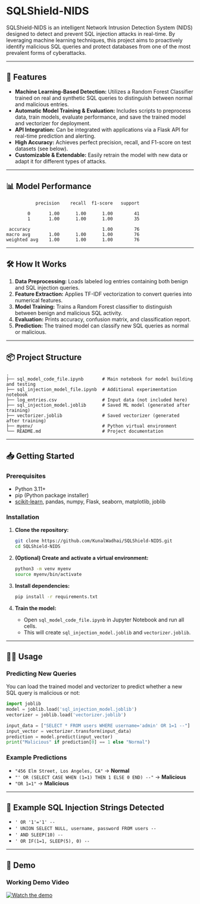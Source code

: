 
# SQLShield-NIDS

SQLShield-NIDS is an intelligent Network Intrusion Detection System (NIDS) designed to detect and prevent SQL injection attacks in real-time. By leveraging machine learning techniques, this project aims to proactively identify malicious SQL queries and protect databases from one of the most prevalent forms of cyberattacks.


---

## 🚀 Features

- **Machine Learning-Based Detection:** Utilizes a Random Forest Classifier trained on real and synthetic SQL queries to distinguish between normal and malicious entries.
- **Automatic Model Training & Evaluation:** Includes scripts to preprocess data, train models, evaluate performance, and save the trained model and vectorizer for deployment.
- **API Integration:** Can be integrated with applications via a Flask API for real-time prediction and alerting.
- **High Accuracy:** Achieves perfect precision, recall, and F1-score on test datasets (see below).
- **Customizable & Extendable:** Easily retrain the model with new data or adapt it for different types of attacks.

---

## 📊 Model Performance

```
           precision    recall  f1-score   support

        0       1.00      1.00      1.00        41
        1       1.00      1.00      1.00        35

 accuracy                           1.00        76
macro avg       1.00      1.00      1.00        76
weighted avg    1.00      1.00      1.00        76
```

---

## 🛠️ How It Works

1. **Data Preprocessing:** Loads labeled log entries containing both benign and SQL injection queries.
2. **Feature Extraction:** Applies TF-IDF vectorization to convert queries into numerical features.
3. **Model Training:** Trains a Random Forest classifier to distinguish between benign and malicious SQL activity.
4. **Evaluation:** Prints accuracy, confusion matrix, and classification report.
5. **Prediction:** The trained model can classify new SQL queries as normal or malicious.

---

## 📦 Project Structure

```
.
├── sql_model_code_file.ipynb       # Main notebook for model building and testing
├── sql_injection_model_file.ipynb  # Additional experimentation notebook
├── log_entries.csv                 # Input data (not included here)
├── sql_injection_model.joblib      # Saved ML model (generated after training)
├── vectorizer.joblib               # Saved vectorizer (generated after training)
├── myenv/                          # Python virtual environment
└── README.md                       # Project documentation
```

---

## 📥 Getting Started

### Prerequisites

- Python 3.11+
- pip (Python package installer)
- [scikit-learn](https://scikit-learn.org/), pandas, numpy, Flask, seaborn, matplotlib, joblib

### Installation

1. **Clone the repository:**
   ```bash
   git clone https://github.com/KunalWadhai/SQLShield-NIDS.git
   cd SQLShield-NIDS
   ```

2. **(Optional) Create and activate a virtual environment:**
   ```bash
   python3 -m venv myenv
   source myenv/bin/activate
   ```

3. **Install dependencies:**
   ```bash
   pip install -r requirements.txt
   ```

4. **Train the model:**
   - Open `sql_model_code_file.ipynb` in Jupyter Notebook and run all cells.
   - This will create `sql_injection_model.joblib` and `vectorizer.joblib`.

---

## 🧑‍💻 Usage

### Predicting New Queries

You can load the trained model and vectorizer to predict whether a new SQL query is malicious or not:

```python
import joblib
model = joblib.load('sql_injection_model.joblib')
vectorizer = joblib.load('vectorizer.joblib')

input_data = ["SELECT * FROM users WHERE username='admin' OR 1=1 --"]
input_vector = vectorizer.transform(input_data)
prediction = model.predict(input_vector)
print("Malicious" if prediction[0] == 1 else "Normal")
```

### Example Predictions

- `"456 Elm Street, Los Angeles, CA"` → **Normal**
- `"' OR (SELECT CASE WHEN (1=1) THEN 1 ELSE 0 END) --"` → **Malicious**
- `"OR 1=1"` → **Malicious**

---

## 🧪 Example SQL Injection Strings Detected

- `' OR '1'='1' --`
- `' UNION SELECT NULL, username, password FROM users --`
- `' AND SLEEP(10) --`
- `' OR IF(1=1, SLEEP(5), 0) --`

---

## 🎥 Demo



<h3>Working Demo Video</h3>

[![Watch the demo](https://img.youtube.com/vi/3pptvOQN_vE/0.jpg)](https://www.youtube.com/watch?v=3pptvOQN_vE)


